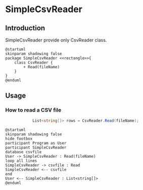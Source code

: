# SimpleCsvReader 

## Introduction
SimpleCsvReader provide only CsvReader class.
```plantuml
@startuml
skinparam shadowing false
package SimpleCsvReader <<rectangle>>{
    class CsvReader {
        + Read(fileName)
    }
}
@enduml
```


## Usage
### How to read a CSV file
```csharp
            List<string[]> rows = CsvReader.Read(fileName);
```

```plantuml
@startuml
skinparam shadowing false
hide footbox
participant Program as User
participant SimpleCsvReader
database csvfile
User -> SimpleCsvReader : Read(fileName)
loop all lines 
SimpleCsvReader -> csvfile : Read
SimpleCsvReader <-- csvfile
end
User <-- SimpleCsvReader : List<string[]>
@enduml
```
